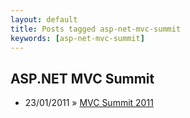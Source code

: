 ```yaml
---
layout: default
title: Posts tagged asp-net-mvc-summit
keywords: [asp-net-mvc-summit]
---
```

<h2 class="category">ASP.NET MVC Summit</h2>
<ul class="posts">
<li>
<p>
<span class="date">23/01/2011</span> &raquo; 
<a href="/blog/mvc-summit-2011">MVC Summit 2011</a>
</p>
</li> 
</ul>
